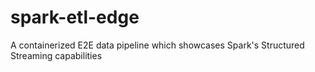 # spark-etl-edge
A containerized E2E data pipeline which showcases Spark's Structured Streaming capabilities
